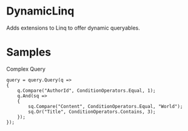 # DynamicLinq
Adds extensions to Linq to offer dynamic queryables.


# Samples
Complex Query
```
query = query.Query(q =>
{
    q.Compare("AuthorId", ConditionOperators.Equal, 1);
    q.And(sq =>
    {
        sq.Compare("Content", ConditionOperators.Equal, "World");
        sq.Or("Title", ConditionOperators.Contains, 3);
    });
});
```